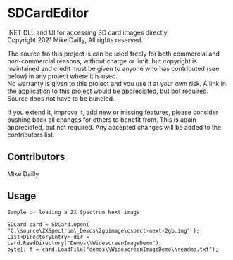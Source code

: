# SDCardEditor
.NET DLL and UI for accessing SD card images directly  
Copyright 2021 Mike Dailly, All rights reserved.

The source fro this project is can be used freely for both commercial and non-commercial reasons, without charge or limit, but copyright is maintained and credit must be given to anyone who has contributed (see below) in any project where it is used.  
No warranty is given to this project and you use it at your own risk. A link in the application to this project would be appreciated, but bot required. Source does not have to be bundled.  

If you extend it, improve it, add new or missing features, please consider pushing back all changes for others to benefit from. This is again appreciated, but not required. Any accepted changes will be added to the contributors list.


Contributors
------------
Mike Dailly


Usage
-----

	Eample :- loading a ZX Spectrum Next image  

	SDCard card = SDCard.Open( "C:\source\ZXSpectrum\_Demos\2gbimage\cspect-next-2gb.img" );  
	List<DirectoryEntry> dir = card.ReadDirectory("Demos\\WidescreenImageDemo");  
	byte[] f = card.LoadFile("demos\\WidescreenImageDemo\\readme.txt");  

